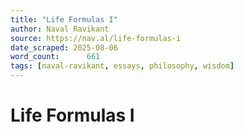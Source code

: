 ```yaml
---
title: "Life Formulas I"
author: Naval Ravikant
source: https://nav.al/life-formulas-i
date_scraped: 2025-08-06
word_count:      661
tags: [naval-ravikant, essays, philosophy, wisdom]
---
```


# Life Formulas I

